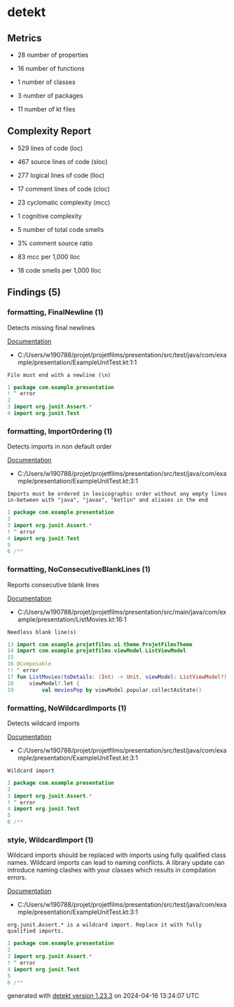 # detekt

## Metrics

* 28 number of properties

* 16 number of functions

* 1 number of classes

* 3 number of packages

* 11 number of kt files

## Complexity Report

* 529 lines of code (loc)

* 467 source lines of code (sloc)

* 277 logical lines of code (lloc)

* 17 comment lines of code (cloc)

* 23 cyclomatic complexity (mcc)

* 1 cognitive complexity

* 5 number of total code smells

* 3% comment source ratio

* 83 mcc per 1,000 lloc

* 18 code smells per 1,000 lloc

## Findings (5)

### formatting, FinalNewline (1)

Detects missing final newlines

[Documentation](https://detekt.dev/docs/rules/formatting#finalnewline)

* C:/Users/w190788/projet/projetfilms/presentation/src/test/java/com/example/presentation/ExampleUnitTest.kt:1:1
```
File must end with a newline (\n)
```
```kotlin
1 package com.example.presentation
! ^ error
2 
3 import org.junit.Assert.*
4 import org.junit.Test

```

### formatting, ImportOrdering (1)

Detects imports in non default order

[Documentation](https://detekt.dev/docs/rules/formatting#importordering)

* C:/Users/w190788/projet/projetfilms/presentation/src/test/java/com/example/presentation/ExampleUnitTest.kt:3:1
```
Imports must be ordered in lexicographic order without any empty lines in-between with "java", "javax", "kotlin" and aliases in the end
```
```kotlin
1 package com.example.presentation
2 
3 import org.junit.Assert.*
! ^ error
4 import org.junit.Test
5 
6 /**

```

### formatting, NoConsecutiveBlankLines (1)

Reports consecutive blank lines

[Documentation](https://detekt.dev/docs/rules/formatting#noconsecutiveblanklines)

* C:/Users/w190788/projet/projetfilms/presentation/src/main/java/com/example/presentation/ListMovies.kt:16:1
```
Needless blank line(s)
```
```kotlin
13 import com.example.projetfilms.ui.theme.ProjetFilmsTheme
14 import com.example.projetfilms.viewModel.ListViewModel
15 
16 @Composable
!! ^ error
17 fun ListMovies(toDetails: (Int) -> Unit, viewModel: ListViewModel?) {
18     viewModel?.let {
19         val moviesPop by viewModel.popular.collectAsState()

```

### formatting, NoWildcardImports (1)

Detects wildcard imports

[Documentation](https://detekt.dev/docs/rules/formatting#nowildcardimports)

* C:/Users/w190788/projet/projetfilms/presentation/src/test/java/com/example/presentation/ExampleUnitTest.kt:3:1
```
Wildcard import
```
```kotlin
1 package com.example.presentation
2 
3 import org.junit.Assert.*
! ^ error
4 import org.junit.Test
5 
6 /**

```

### style, WildcardImport (1)

Wildcard imports should be replaced with imports using fully qualified class names. Wildcard imports can lead to naming conflicts. A library update can introduce naming clashes with your classes which results in compilation errors.

[Documentation](https://detekt.dev/docs/rules/style#wildcardimport)

* C:/Users/w190788/projet/projetfilms/presentation/src/test/java/com/example/presentation/ExampleUnitTest.kt:3:1
```
org.junit.Assert.* is a wildcard import. Replace it with fully qualified imports.
```
```kotlin
1 package com.example.presentation
2 
3 import org.junit.Assert.*
! ^ error
4 import org.junit.Test
5 
6 /**

```

generated with [detekt version 1.23.3](https://detekt.dev/) on 2024-04-16 13:24:07 UTC
